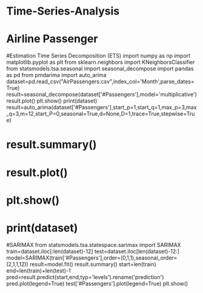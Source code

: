 # Time-Series-Analysis
# Airline Passenger
#Estimation Time Series Decomposition (ETS)
import numpy as np
import matplotlib.pyplot as plt
from sklearn.neighbors import KNeighborsClassifier
from statsmodels.tsa.seasonal import seasonal_decompose
import pandas as pd
from pmdarima import auto_arima
dataset=pd.read_csv("AirPassengers.csv",index_col='Month',parse_dates=True)
result=seasonal_decompose(dataset['#Passengers'],model='multiplicative')
result.plot()
plt.show()
print(dataset)
result=auto_arima(dataset['#Passengers'],start_p=1,start_q=1,max_p=3,max_q=3,m=12,start_P=0,seasonal=True,d=None,D=1,trace=True,stepwise=True)

# result.summary()
# result.plot()
# plt.show()
# print(dataset)

#SARIMAX
from statsmodels.tsa.statespace.sarimax import SARIMAX
train=dataset.iloc[:len(dataset)-12]
test=dataset.iloc[len(dataset)-12:]
model=SARIMAX(train['#Passengers'],order=(0,1,1),seasonal_order=(2,1,1,12))
result=model.fit()
result.summary()
start=len(train)
end=len(train)+len(test)-1
pred=result.predict(start,end,typ='levels').rename('prediction')
pred.plot(legend=True)
test['#Passengers'].plot(legend=True)
plt.show()
